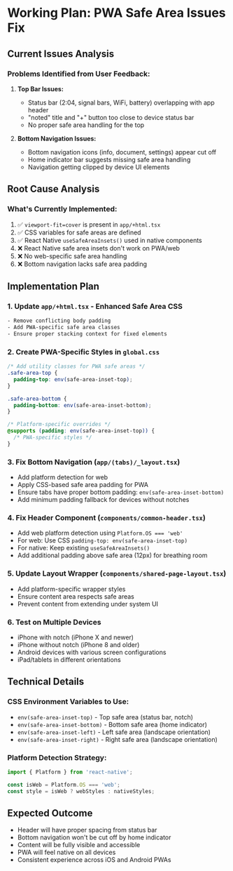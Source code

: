 # Working Plan: PWA Safe Area Issues Fix

## Current Issues Analysis

### Problems Identified from User Feedback:
1. **Top Bar Issues:**
   - Status bar (2:04, signal bars, WiFi, battery) overlapping with app header
   - "noted" title and "+" button too close to device status bar
   - No proper safe area handling for the top

2. **Bottom Navigation Issues:**
   - Bottom navigation icons (info, document, settings) appear cut off
   - Home indicator bar suggests missing safe area handling
   - Navigation getting clipped by device UI elements

## Root Cause Analysis

### What's Currently Implemented:
1. ✅ `viewport-fit=cover` is present in `app/+html.tsx`
2. ✅ CSS variables for safe areas are defined
3. ✅ React Native `useSafeAreaInsets()` used in native components
4. ❌ React Native safe area insets don't work on PWA/web
5. ❌ No web-specific safe area handling
6. ❌ Bottom navigation lacks safe area padding

## Implementation Plan

### 1. Update `app/+html.tsx` - Enhanced Safe Area CSS
```html
- Remove conflicting body padding
- Add PWA-specific safe area classes
- Ensure proper stacking context for fixed elements
```

### 2. Create PWA-Specific Styles in `global.css`
```css
/* Add utility classes for PWA safe areas */
.safe-area-top {
  padding-top: env(safe-area-inset-top);
}

.safe-area-bottom {
  padding-bottom: env(safe-area-inset-bottom);
}

/* Platform-specific overrides */
@supports (padding: env(safe-area-inset-top)) {
  /* PWA-specific styles */
}
```

### 3. Fix Bottom Navigation (`app/(tabs)/_layout.tsx`)
- Add platform detection for web
- Apply CSS-based safe area padding for PWA
- Ensure tabs have proper bottom padding: `env(safe-area-inset-bottom)`
- Add minimum padding fallback for devices without notches

### 4. Fix Header Component (`components/common-header.tsx`)
- Add web platform detection using `Platform.OS === 'web'`
- For web: Use CSS `padding-top: env(safe-area-inset-top)`
- For native: Keep existing `useSafeAreaInsets()`
- Add additional padding above safe area (12px) for breathing room

### 5. Update Layout Wrapper (`components/shared-page-layout.tsx`)
- Add platform-specific wrapper styles
- Ensure content area respects safe areas
- Prevent content from extending under system UI

### 6. Test on Multiple Devices
- iPhone with notch (iPhone X and newer)
- iPhone without notch (iPhone 8 and older)
- Android devices with various screen configurations
- iPad/tablets in different orientations

## Technical Details

### CSS Environment Variables to Use:
- `env(safe-area-inset-top)` - Top safe area (status bar, notch)
- `env(safe-area-inset-bottom)` - Bottom safe area (home indicator)
- `env(safe-area-inset-left)` - Left safe area (landscape orientation)
- `env(safe-area-inset-right)` - Right safe area (landscape orientation)

### Platform Detection Strategy:
```javascript
import { Platform } from 'react-native';

const isWeb = Platform.OS === 'web';
const style = isWeb ? webStyles : nativeStyles;
```

## Expected Outcome
- Header will have proper spacing from status bar
- Bottom navigation won't be cut off by home indicator
- Content will be fully visible and accessible
- PWA will feel native on all devices
- Consistent experience across iOS and Android PWAs